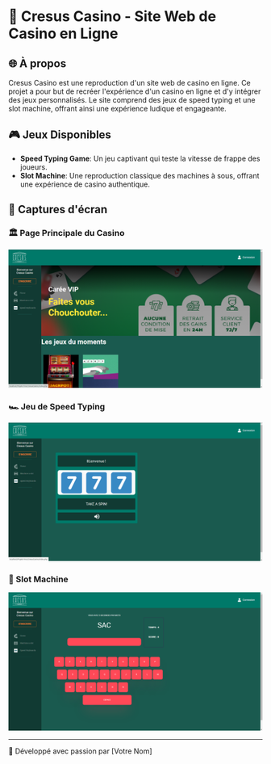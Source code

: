 # 🎰 Cresus Casino - Site Web de Casino en Ligne

## 🌐 À propos
Cresus Casino est une reproduction d'un site web de casino en ligne. Ce projet a pour but de recréer l'expérience d'un casino en ligne et d'y intégrer des jeux personnalisés. Le site comprend des jeux de speed typing et une slot machine, offrant ainsi une expérience ludique et engageante.

## 🎮 Jeux Disponibles
- **Speed Typing Game**: Un jeu captivant qui teste la vitesse de frappe des joueurs.
- **Slot Machine**: Une reproduction classique des machines à sous, offrant une expérience de casino authentique.

## 📸 Captures d'écran
### 🏛️ Page Principale du Casino
![Page Principale du Casino](Casino.png)

### 🏎️ Jeu de Speed Typing
![Jeu de Speed Typing](CresusJeu1.png)

### 🍒 Slot Machine
![Slot Machine](CresusJeu2.png)


---

🎲 Développé avec passion par [Votre Nom]
